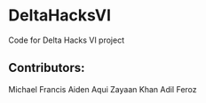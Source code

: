 # DeltaHacksVI
Code for Delta Hacks VI project

Contributors:
---
Michael Francis
Aiden Aqui
Zayaan Khan
Adil Feroz
